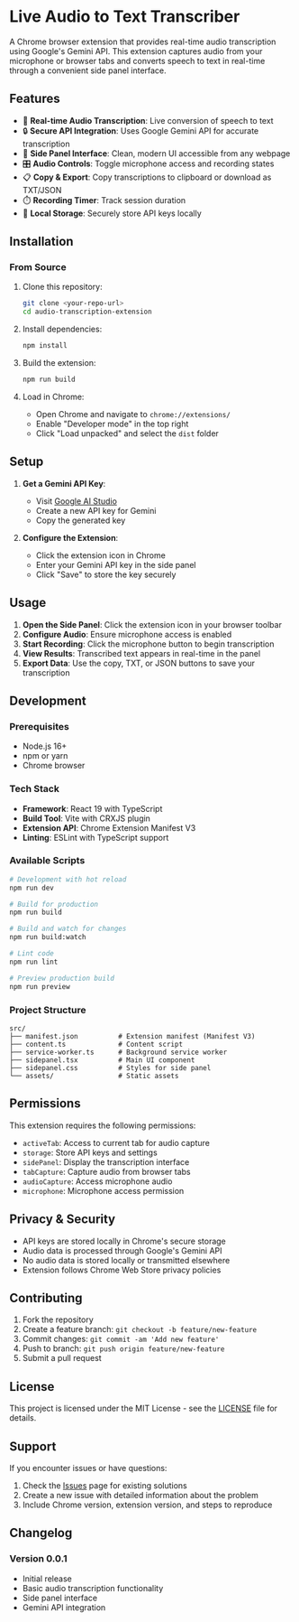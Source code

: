 # Live Audio to Text Transcriber

A Chrome browser extension that provides real-time audio transcription using Google's Gemini API. This extension captures audio from your microphone or browser tabs and converts speech to text in real-time through a convenient side panel interface.

## Features

- 🎤 **Real-time Audio Transcription**: Live conversion of speech to text
- 🔒 **Secure API Integration**: Uses Google Gemini API for accurate transcription
- 📱 **Side Panel Interface**: Clean, modern UI accessible from any webpage
- 🎛️ **Audio Controls**: Toggle microphone access and recording states
- 📋 **Copy & Export**: Copy transcriptions to clipboard or download as TXT/JSON
- ⏱️ **Recording Timer**: Track session duration
- 💾 **Local Storage**: Securely store API keys locally

## Installation

### From Source

1. Clone this repository:
   ```bash
   git clone <your-repo-url>
   cd audio-transcription-extension
   ```

2. Install dependencies:
   ```bash
   npm install
   ```

3. Build the extension:
   ```bash
   npm run build
   ```

4. Load in Chrome:
   - Open Chrome and navigate to `chrome://extensions/`
   - Enable "Developer mode" in the top right
   - Click "Load unpacked" and select the `dist` folder

## Setup

1. **Get a Gemini API Key**:
   - Visit [Google AI Studio](https://makersuite.google.com/app/apikey)
   - Create a new API key for Gemini
   - Copy the generated key

2. **Configure the Extension**:
   - Click the extension icon in Chrome
   - Enter your Gemini API key in the side panel
   - Click "Save" to store the key securely

## Usage

1. **Open the Side Panel**: Click the extension icon in your browser toolbar
2. **Configure Audio**: Ensure microphone access is enabled
3. **Start Recording**: Click the microphone button to begin transcription
4. **View Results**: Transcribed text appears in real-time in the panel
5. **Export Data**: Use the copy, TXT, or JSON buttons to save your transcription

## Development

### Prerequisites

- Node.js 16+ 
- npm or yarn
- Chrome browser

### Tech Stack

- **Framework**: React 19 with TypeScript
- **Build Tool**: Vite with CRXJS plugin
- **Extension API**: Chrome Extension Manifest V3
- **Linting**: ESLint with TypeScript support

### Available Scripts

```bash
# Development with hot reload
npm run dev

# Build for production
npm run build

# Build and watch for changes
npm run build:watch

# Lint code
npm run lint

# Preview production build
npm run preview
```

### Project Structure

```
src/
├── manifest.json          # Extension manifest (Manifest V3)
├── content.ts             # Content script
├── service-worker.ts      # Background service worker
├── sidepanel.tsx          # Main UI component
├── sidepanel.css          # Styles for side panel
└── assets/                # Static assets
```

## Permissions

This extension requires the following permissions:

- `activeTab`: Access to current tab for audio capture
- `storage`: Store API keys and settings
- `sidePanel`: Display the transcription interface
- `tabCapture`: Capture audio from browser tabs
- `audioCapture`: Access microphone audio
- `microphone`: Microphone access permission

## Privacy & Security

- API keys are stored locally in Chrome's secure storage
- Audio data is processed through Google's Gemini API
- No audio data is stored locally or transmitted elsewhere
- Extension follows Chrome Web Store privacy policies

## Contributing

1. Fork the repository
2. Create a feature branch: `git checkout -b feature/new-feature`
3. Commit changes: `git commit -am 'Add new feature'`
4. Push to branch: `git push origin feature/new-feature`
5. Submit a pull request

## License

This project is licensed under the MIT License - see the [LICENSE](LICENSE) file for details.

## Support

If you encounter issues or have questions:

1. Check the [Issues](../../issues) page for existing solutions
2. Create a new issue with detailed information about the problem
3. Include Chrome version, extension version, and steps to reproduce

## Changelog

### Version 0.0.1
- Initial release
- Basic audio transcription functionality
- Side panel interface
- Gemini API integration
